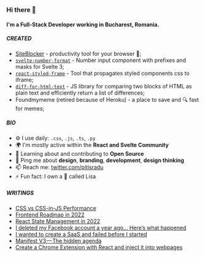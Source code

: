 ### Hi there 👋

#### I'm a Full-Stack Developer working in Bucharest, Romania.

##### CREATED

- [SiteBlocker](https://chrome.google.com/webstore/detail/siteblocker/aadnooghcahhgmkhkhkoflblfbhcndig?hl=en) - productivity tool for your browser 🚀;
- [`svelte-number-format`](https://www.npmjs.com/package/svelte-number-format) - Number input component with prefixes and masks for Svelte 3;
- [`react-styled-frame`](https://www.npmjs.com/package/@pitis/react-styled-frame) - Tool that propagates styled components css to iframe;
- [`diff-for-html-text`](https://www.npmjs.com/package/diff-for-html-text) - JS library for comparing two blocks of HTML as plain text and efficiently return a list of differences;
- Foundmymeme (retired because of Heroku) -  a place to save and 🔍 fast for memes;

##### BIO

- ⚙️ I use daily: `.css`, `.js`, `.ts`, `.py`
- 🌍 I'm mostly active within the **React and Svelte Community**
- 🌱 Learning about and contributing to **Open Source**
- 💬 Ping me about **design**, **branding**, **development**, **design thinking**
- 📫 Reach me: [twitter.com/pitisradu](https://twitter.com/pitisradu)
- ⚡️ Fun fact: I own a 🦔 called Lisa

##### WRITINGS
- [CSS vs CSS-in-JS Performance](https://medium.com/@pitis.radu/css-vs-css-in-js-performance-bcbdf8e1f6ff)
- [Frontend Roadmap in 2022](https://medium.com/@pitis.radu/frontend-roadmap-in-2022-e3913070225c)
- [React State Management in 2022](https://medium.com/@pitis.radu/react-state-management-in-2022-345c87922479)
- [I deleted my Facebook account a year ago… Here’s what happened](https://medium.com/@pitis.radu/i-deleted-my-facebook-account-a-year-ago-heres-what-happened-e916a0634e67)
- [I wanted to create a SaaS and failed before I started](https://medium.com/@pitis.radu/i-wanted-to-create-a-saas-and-failed-before-i-started-36b9062f0319)
- [Manifest V3 — The hidden agenda](https://medium.com/@pitis.radu/manifest-v3-the-hidden-agenda-28845475af05)
- [Create a Chrome Extension with React and inject it into webpages](https://medium.com/@pitis.radu/create-a-chrome-extension-with-react-and-inject-it-into-webpages-73b5e44bcf7e)
